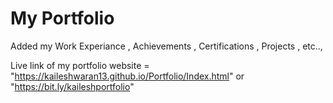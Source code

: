 # My Portfolio

Added my Work Experiance , Achievements , Certifications , Projects , etc..,

Live link of my portfolio website = "https://kaileshwaran13.github.io/Portfolio/Index.html" or "https://bit.ly/kaileshportfolio"
